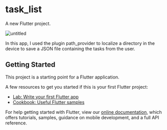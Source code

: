# task_list

A new Flutter project.

![untitled](https://user-images.githubusercontent.com/26288178/159616728-f6abc9e9-66f9-4456-881e-89978374bcff.gif)

In this app, I used the plugin path_provider to localize a directory in the device to save a JSON file containing the tasks from the user.

## Getting Started

This project is a starting point for a Flutter application.

A few resources to get you started if this is your first Flutter project:

- [Lab: Write your first Flutter app](https://flutter.dev/docs/get-started/codelab)
- [Cookbook: Useful Flutter samples](https://flutter.dev/docs/cookbook)

For help getting started with Flutter, view our
[online documentation](https://flutter.dev/docs), which offers tutorials,
samples, guidance on mobile development, and a full API reference.

